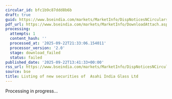 ```yaml
---
circular_id: bfc1b9c87ddd8b6b
draft: true
guid: https://www.bseindia.com/markets/MarketInfo/DispNoticesNCirculars.aspx?Noticeid={5F13F98A-99E1-410F-9BF8-A441CE93B1CC}&noticeno=20250922-37&dt=09/22/2025&icount=37&totcount=58&flag=0
pdf_url: https://www.bseindia.com/markets/MarketInfo/DownloadAttach.aspx?id=20250922-37&attachedId=
processing:
  attempts: 1
  content_hash: ''
  processed_at: '2025-09-22T21:33:06.154011'
  processor_version: '2.0'
  stage: download_failed
  status: failed
published_date: '2025-09-22T13:41:33+00:00'
rss_url: https://www.bseindia.com/markets/MarketInfo/DispNoticesNCirculars.aspx?Noticeid={5F13F98A-99E1-410F-9BF8-A441CE93B1CC}&noticeno=20250922-37&dt=09/22/2025&icount=37&totcount=58&flag=0
source: bse
title: Listing of new securities of  Asahi India Glass Ltd
---
```


Processing in progress...